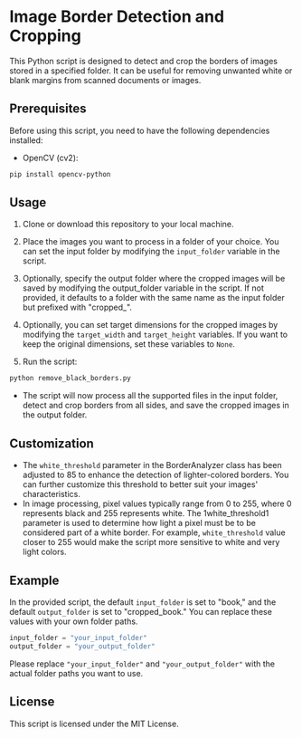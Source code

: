 # Image Border Detection and Cropping

This Python script is designed to detect and crop the borders of images stored in a specified folder. It can be useful for removing unwanted white or blank margins from scanned documents or images.

## Prerequisites

Before using this script, you need to have the following dependencies installed:

- OpenCV (cv2):
```bash
pip install opencv-python
```

## Usage

1. Clone or download this repository to your local machine.

2. Place the images you want to process in a folder of your choice. You can set the input folder by modifying the `input_folder` variable in the script.

3. Optionally, specify the output folder where the cropped images will be saved by modifying the output_folder variable in the script. If not provided, it defaults to a folder with the same name as the input folder but prefixed with "cropped_".

4. Optionally, you can set target dimensions for the cropped images by modifying the `target_width` and `target_height` variables. If you want to keep the original dimensions, set these variables to `None`.

5. Run the script:
```bash
python remove_black_borders.py
```

- The script will now process all the supported files in the input folder, detect and crop borders from all sides, and save the cropped images in the output folder.

## Customization

- The `white_threshold` parameter in the BorderAnalyzer class has been adjusted to 85 to enhance the detection of lighter-colored borders. You can further customize this threshold to better suit your images' characteristics.
- In image processing, pixel values typically range from 0 to 255, where 0 represents black and 255 represents white. The 1white_threshold1 parameter is used to determine how light a pixel must be to be considered part of a white border. For example, `white_threshold` value closer to 255 would make the script more sensitive to white and very light colors.

## Example

In the provided script, the default `input_folder` is set to "book," and the default `output_folder` is set to "cropped_book." You can replace these values with your own folder paths.

```python
input_folder = "your_input_folder"
output_folder = "your_output_folder"
```

Please replace `"your_input_folder"` and `"your_output_folder"` with the actual folder paths you want to use. 

## License
This script is licensed under the MIT License.